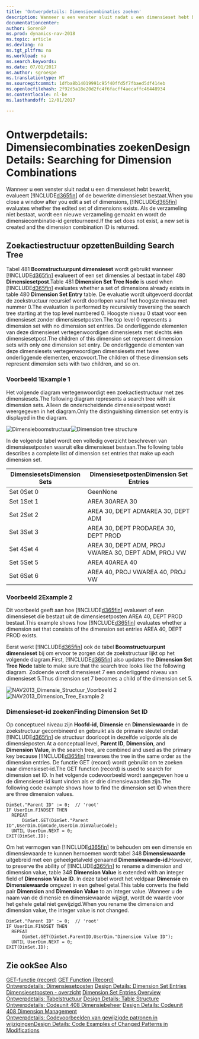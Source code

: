```yaml
---
title: 'Ontwerpdetails: Dimensiecombinaties zoeken'
description: Wanneer u een venster sluit nadat u een dimensieset hebt bewerkt, evalueert [!INCLUDE[d365fin](includes/d365fin_md.md)] of de bewerkte dimensieset bestaat. Als de verzameling niet bestaat, wordt een nieuwe verzameling gemaakt en wordt de dimensiecombinatie-id geretourneerd.
documentationcenter: 
author: SorenGP
ms.prod: dynamics-nav-2018
ms.topic: article
ms.devlang: na
ms.tgt_pltfrm: na
ms.workload: na
ms.search.keywords: 
ms.date: 07/01/2017
ms.author: sgroespe
ms.translationtype: HT
ms.sourcegitcommit: 1dfba8b14019991c95f40ffd5f7fbaed5df414eb
ms.openlocfilehash: 2f92d5a18e20d2fc4f6facff4aecaffc46448934
ms.contentlocale: nl-be
ms.lasthandoff: 12/01/2017

---
```

# <a name="design-details-searching-for-dimension-combinations"></a><span data-ttu-id="b799e-104">Ontwerpdetails: Dimensiecombinaties zoeken</span><span class="sxs-lookup"><span data-stu-id="b799e-104">Design Details: Searching for Dimension Combinations</span></span>
<span data-ttu-id="b799e-105">Wanneer u een venster sluit nadat u een dimensieset hebt bewerkt, evalueert [!INCLUDE[d365fin](includes/d365fin_md.md)] of de bewerkte dimensieset bestaat.</span><span class="sxs-lookup"><span data-stu-id="b799e-105">When you close a window after you edit a set of dimensions, [!INCLUDE[d365fin](includes/d365fin_md.md)] evaluates whether the edited set of dimensions exists.</span></span> <span data-ttu-id="b799e-106">Als de verzameling niet bestaat, wordt een nieuwe verzameling gemaakt en wordt de dimensiecombinatie-id geretourneerd.</span><span class="sxs-lookup"><span data-stu-id="b799e-106">If the set does not exist, a new set is created and the dimension combination ID is returned.</span></span>  

## <a name="building-search-tree"></a><span data-ttu-id="b799e-107">Zoekactiestructuur opzetten</span><span class="sxs-lookup"><span data-stu-id="b799e-107">Building Search Tree</span></span>  
 <span data-ttu-id="b799e-108">Tabel 481 **Boomstructuurpunt dimensieset** wordt gebruikt wanneer [!INCLUDE[d365fin](includes/d365fin_md.md)] evalueert of een set dimensies al bestaat in tabel 480 **Dimensiesetpost**.</span><span class="sxs-lookup"><span data-stu-id="b799e-108">Table 481 **Dimension Set Tree Node** is used when [!INCLUDE[d365fin](includes/d365fin_md.md)] evaluates whether a set of dimensions already exists in table 480 **Dimension Set Entry** table.</span></span> <span data-ttu-id="b799e-109">De evaluatie wordt uitgevoerd doordat de zoekstructuur recursief wordt doorlopen vanaf het hoogste niveau met nummer 0.</span><span class="sxs-lookup"><span data-stu-id="b799e-109">The evaluation is performed by recursively traversing the search tree starting at the top level numbered 0.</span></span> <span data-ttu-id="b799e-110">Hoogste niveau 0 staat voor een dimensieset zonder dimensiesetposten.</span><span class="sxs-lookup"><span data-stu-id="b799e-110">The top level 0 represents a dimension set with no dimension set entries.</span></span> <span data-ttu-id="b799e-111">De onderliggende elementen van deze dimensieset vertegenwoordigen dimensiesets met slechts één dimensiesetpost.</span><span class="sxs-lookup"><span data-stu-id="b799e-111">The children of this dimension set represent dimension sets with only one dimension set entry.</span></span> <span data-ttu-id="b799e-112">De onderliggende elementen van deze dimensiesets vertegenwoordigen dimensiesets met twee onderliggende elementen, enzovoort.</span><span class="sxs-lookup"><span data-stu-id="b799e-112">The children of these dimension sets represent dimension sets with two children, and so on.</span></span>  

### <a name="example-1"></a><span data-ttu-id="b799e-113">Voorbeeld 1</span><span class="sxs-lookup"><span data-stu-id="b799e-113">Example 1</span></span>  
 <span data-ttu-id="b799e-114">Het volgende diagram vertegenwoordigt een zoekactiestructuur met zes dimensiesets.</span><span class="sxs-lookup"><span data-stu-id="b799e-114">The following diagram represents a search tree with six dimension sets.</span></span> <span data-ttu-id="b799e-115">Alleen de onderscheidende dimensiesetpost wordt weergegeven in het diagram.</span><span class="sxs-lookup"><span data-stu-id="b799e-115">Only the distinguishing dimension set entry is displayed in the diagram.</span></span>  

 <span data-ttu-id="b799e-116">![Dimensieboomstructuur](media/nav2013_dimension_tree.png "NAV2013_Dimension_Tree")</span><span class="sxs-lookup"><span data-stu-id="b799e-116">![Dimension tree structure](media/nav2013_dimension_tree.png "NAV2013_Dimension_Tree")</span></span>  

 <span data-ttu-id="b799e-117">In de volgende tabel wordt een volledig overzicht beschreven van dimensiesetposten waaruit elke dimensieset bestaan.</span><span class="sxs-lookup"><span data-stu-id="b799e-117">The following table describes a complete list of dimension set entries that make up each dimension set.</span></span>  

|<span data-ttu-id="b799e-118">Dimensiesets</span><span class="sxs-lookup"><span data-stu-id="b799e-118">Dimension Sets</span></span>|<span data-ttu-id="b799e-119">Dimensiesetposten</span><span class="sxs-lookup"><span data-stu-id="b799e-119">Dimension Set Entries</span></span>|  
|--------------------|---------------------------|  
|<span data-ttu-id="b799e-120">Set 0</span><span class="sxs-lookup"><span data-stu-id="b799e-120">Set 0</span></span>|<span data-ttu-id="b799e-121">Geen</span><span class="sxs-lookup"><span data-stu-id="b799e-121">None</span></span>|  
|<span data-ttu-id="b799e-122">Set 1</span><span class="sxs-lookup"><span data-stu-id="b799e-122">Set 1</span></span>|<span data-ttu-id="b799e-123">AREA 30</span><span class="sxs-lookup"><span data-stu-id="b799e-123">AREA 30</span></span>|  
|<span data-ttu-id="b799e-124">Set 2</span><span class="sxs-lookup"><span data-stu-id="b799e-124">Set 2</span></span>|<span data-ttu-id="b799e-125">AREA 30, DEPT ADM</span><span class="sxs-lookup"><span data-stu-id="b799e-125">AREA 30, DEPT ADM</span></span>|  
|<span data-ttu-id="b799e-126">Set 3</span><span class="sxs-lookup"><span data-stu-id="b799e-126">Set 3</span></span>|<span data-ttu-id="b799e-127">AREA 30, DEPT PROD</span><span class="sxs-lookup"><span data-stu-id="b799e-127">AREA 30, DEPT PROD</span></span>|  
|<span data-ttu-id="b799e-128">Set 4</span><span class="sxs-lookup"><span data-stu-id="b799e-128">Set 4</span></span>|<span data-ttu-id="b799e-129">AREA 30, DEPT ADM, PROJ VW</span><span class="sxs-lookup"><span data-stu-id="b799e-129">AREA 30, DEPT ADM, PROJ VW</span></span>|  
|<span data-ttu-id="b799e-130">Set 5</span><span class="sxs-lookup"><span data-stu-id="b799e-130">Set 5</span></span>|<span data-ttu-id="b799e-131">AREA 40</span><span class="sxs-lookup"><span data-stu-id="b799e-131">AREA 40</span></span>|  
|<span data-ttu-id="b799e-132">Set 6</span><span class="sxs-lookup"><span data-stu-id="b799e-132">Set 6</span></span>|<span data-ttu-id="b799e-133">AREA 40, PROJ VW</span><span class="sxs-lookup"><span data-stu-id="b799e-133">AREA 40, PROJ VW</span></span>|  

### <a name="example-2"></a><span data-ttu-id="b799e-134">Voorbeeld 2</span><span class="sxs-lookup"><span data-stu-id="b799e-134">Example 2</span></span>  
 <span data-ttu-id="b799e-135">Dit voorbeeld geeft aan hoe [!INCLUDE[d365fin](includes/d365fin_md.md)] evalueert of een dimensieset die bestaat uit de dimensiesetposten AREA 40, DEPT PROD bestaat.</span><span class="sxs-lookup"><span data-stu-id="b799e-135">This example shows how [!INCLUDE[d365fin](includes/d365fin_md.md)] evaluates whether a dimension set that consists of the dimension set entries AREA 40, DEPT PROD exists.</span></span>  

 <span data-ttu-id="b799e-136">Eerst werkt [!INCLUDE[d365fin](includes/d365fin_md.md)] ook de tabel **Boomstructuurpunt dimensieset** bij om ervoor te zorgen dat de zoekstructuur lijkt op het volgende diagram.</span><span class="sxs-lookup"><span data-stu-id="b799e-136">First, [!INCLUDE[d365fin](includes/d365fin_md.md)] also updates the **Dimension Set Tree Node** table to make sure that the search tree looks like the following diagram.</span></span> <span data-ttu-id="b799e-137">Zodoende wordt dimensieset 7 een onderliggend niveau van dimensieset 5.</span><span class="sxs-lookup"><span data-stu-id="b799e-137">Thus dimension set 7 becomes a child of the dimension set 5.</span></span>  

 <span data-ttu-id="b799e-138">![NAV2013&#95;Dimensie&#95;Structuur&#95;Voorbeeld 2](media/nav2013_dimension_tree_example2.png "NAV2013_Dimension_Tree_Example2")</span><span class="sxs-lookup"><span data-stu-id="b799e-138">![NAV2013&#95;Dimension&#95;Tree&#95;Example 2](media/nav2013_dimension_tree_example2.png "NAV2013_Dimension_Tree_Example2")</span></span>  

### <a name="finding-dimension-set-id"></a><span data-ttu-id="b799e-139">Dimensieset-id zoeken</span><span class="sxs-lookup"><span data-stu-id="b799e-139">Finding Dimension Set ID</span></span>  
 <span data-ttu-id="b799e-140">Op conceptueel niveau zijn **Hoofd-id**, **Dimensie** en **Dimensiewaarde** in de zoekstructuur gecombineerd en gebruikt als de primaire sleutel omdat [!INCLUDE[d365fin](includes/d365fin_md.md)] de structuur doorloopt in dezelfde volgorde als de dimensieposten.</span><span class="sxs-lookup"><span data-stu-id="b799e-140">At a conceptual level, **Parent ID**, **Dimension**, and **Dimension Value**, in the search tree, are combined and used as the primary key because [!INCLUDE[d365fin](includes/d365fin_md.md)] traverses the tree in the same order as the dimension entries.</span></span> <span data-ttu-id="b799e-141">De functie GET (record) wordt gebruikt om te zoeken naar dimensieset-id.</span><span class="sxs-lookup"><span data-stu-id="b799e-141">The GET function (record) is used to search for dimension set ID.</span></span> <span data-ttu-id="b799e-142">In het volgende codevoorbeeld wordt aangegeven hoe u de dimensieset-id kunt vinden als er drie dimensiewaarden zijn.</span><span class="sxs-lookup"><span data-stu-id="b799e-142">The following code example shows how to find the dimension set ID when there are three dimension values.</span></span>  

```  
DimSet."Parent ID" := 0;  // 'root'  
IF UserDim.FINDSET THEN  
  REPEAT  
      DimSet.GET(DimSet."Parent ID",UserDim.DimCode,UserDim.DimValueCode);  
  UNTIL UserDim.NEXT = 0;  
EXIT(DimSet.ID);  

```  

 <span data-ttu-id="b799e-143">Om het vermogen van [!INCLUDE[d365fin](includes/d365fin_md.md)] te behouden om een dimensie en dimensiewaarde te kunnen hernoemen wordt tabel 348 **Dimensiewaarde** uitgebreid met een geheelgetalveld genaamd **Dimensiewaarde-id**.</span><span class="sxs-lookup"><span data-stu-id="b799e-143">However, to preserve the ability of [!INCLUDE[d365fin](includes/d365fin_md.md)] to rename a dimension and dimension value, table 348 **Dimension Value** is extended with an integer field of **Dimension Value ID**.</span></span> <span data-ttu-id="b799e-144">In deze tabel wordt het veldpaar **Dimensie** en **Dimensiewaarde** omgezet in een geheel getal.</span><span class="sxs-lookup"><span data-stu-id="b799e-144">This table converts the field pair **Dimension** and **Dimension Value** to an integer value.</span></span> <span data-ttu-id="b799e-145">Wanneer u de naam van de dimensie en dimensiewaarde wijzigt, wordt de waarde voor het gehele getal niet gewijzigd.</span><span class="sxs-lookup"><span data-stu-id="b799e-145">When you rename the dimension and dimension value, the integer value is not changed.</span></span>  

```  
DimSet."Parent ID" := 0;  // 'root'  
IF UserDim.FINDSET THEN  
  REPEAT  
      DimSet.GET(DimSet.ParentID,UserDim."Dimension Value ID");  
  UNTIL UserDim.NEXT = 0;  
EXIT(DimSet.ID);  

```  

## <a name="see-also"></a><span data-ttu-id="b799e-146">Zie ook</span><span class="sxs-lookup"><span data-stu-id="b799e-146">See Also</span></span>  
 <span data-ttu-id="b799e-147">[GET-functie (record)](https://msdn.microsoft.com/en-us/library/dd301056.aspx)  </span><span class="sxs-lookup"><span data-stu-id="b799e-147">[GET Function (Record)](https://msdn.microsoft.com/en-us/library/dd301056.aspx)  </span></span>  
 <span data-ttu-id="b799e-148">[Ontwerpdetails: Dimensiesetposten](design-details-dimension-set-entries.md) </span><span class="sxs-lookup"><span data-stu-id="b799e-148">[Design Details: Dimension Set Entries](design-details-dimension-set-entries.md) </span></span>  
 <span data-ttu-id="b799e-149">[Dimensiesetposten - overzicht](design-details-dimension-set-entries-overview.md) </span><span class="sxs-lookup"><span data-stu-id="b799e-149">[Dimension Set Entries Overview](design-details-dimension-set-entries-overview.md) </span></span>  
 <span data-ttu-id="b799e-150">[Ontwerpdetails: Tabelstructuur](design-details-table-structure.md) </span><span class="sxs-lookup"><span data-stu-id="b799e-150">[Design Details: Table Structure](design-details-table-structure.md) </span></span>  
 <span data-ttu-id="b799e-151">[Ontwerpdetails: Codeunit 408 Dimensiebeheer](design-details-codeunit-408-dimension-management.md) </span><span class="sxs-lookup"><span data-stu-id="b799e-151">[Design Details: Codeunit 408 Dimension Management](design-details-codeunit-408-dimension-management.md) </span></span>  
 [<span data-ttu-id="b799e-152">Ontwerpdetails: Codevoorbeelden van gewijzigde patronen in wijzigingen</span><span class="sxs-lookup"><span data-stu-id="b799e-152">Design Details: Code Examples of Changed Patterns in Modifications</span></span>](design-details-code-examples-of-changed-patterns-in-modifications.md)

